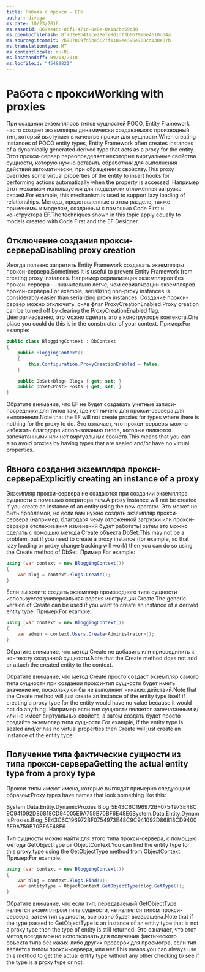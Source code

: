 ```yaml
---
title: Работа с прокси - EF6
author: divega
ms.date: 10/23/2016
ms.assetid: 869ee4dc-06f1-471d-8e0e-0a1a2bc59c30
ms.openlocfilehash: 8f7d2e8b41ece28efe8d1df3b0679e6e4510d64a
ms.sourcegitcommit: 2b787009fd5be5627f1189ee396e708cd130e07b
ms.translationtype: MT
ms.contentlocale: ru-RU
ms.lasthandoff: 09/13/2018
ms.locfileid: "45489821"
---
```

# <a name="working-with-proxies"></a><span data-ttu-id="70333-102">Работа с прокси</span><span class="sxs-lookup"><span data-stu-id="70333-102">Working with proxies</span></span>
<span data-ttu-id="70333-103">При создании экземпляров типов сущностей POCO, Entity Framework часто создает экземпляры динамически создаваемого производный тип, который выступает в качестве прокси для сущности.</span><span class="sxs-lookup"><span data-stu-id="70333-103">When creating instances of POCO entity types, Entity Framework often creates instances of a dynamically generated derived type that acts as a proxy for the entity.</span></span> <span data-ttu-id="70333-104">Этот прокси-сервер переопределяет некоторые виртуальные свойства сущности, которую нужно вставить обработчик для выполнения действий автоматически, при обращении к свойству.</span><span class="sxs-lookup"><span data-stu-id="70333-104">This proxy overrides some virtual properties of the entity to insert hooks for performing actions automatically when the property is accessed.</span></span> <span data-ttu-id="70333-105">Например этот механизм используется для поддержки отложенная загрузка связей.</span><span class="sxs-lookup"><span data-stu-id="70333-105">For example, this mechanism is used to support lazy loading of relationships.</span></span> <span data-ttu-id="70333-106">Методы, представленные в этом разделе, также применимы к моделям, созданным с помощью Code First и конструктора EF.</span><span class="sxs-lookup"><span data-stu-id="70333-106">The techniques shown in this topic apply equally to models created with Code First and the EF Designer.</span></span>  

## <a name="disabling-proxy-creation"></a><span data-ttu-id="70333-107">Отключение создания прокси-сервера</span><span class="sxs-lookup"><span data-stu-id="70333-107">Disabling proxy creation</span></span>  

<span data-ttu-id="70333-108">Иногда полезно запретить Entity Framework создавать экземпляры прокси-сервера.</span><span class="sxs-lookup"><span data-stu-id="70333-108">Sometimes it is useful to prevent Entity Framework from creating proxy instances.</span></span> <span data-ttu-id="70333-109">Например сериализация экземпляров без прокси-сервера — значительно легче, чем сериализации экземпляров прокси-сервера.</span><span class="sxs-lookup"><span data-stu-id="70333-109">For example, serializing non-proxy instances is considerably easier than serializing proxy instances.</span></span> <span data-ttu-id="70333-110">Создание прокси-сервер можно отключить, сняв флаг ProxyCreationEnabled.</span><span class="sxs-lookup"><span data-stu-id="70333-110">Proxy creation can be turned off by clearing the ProxyCreationEnabled flag.</span></span> <span data-ttu-id="70333-111">Централизованно, это можно сделать это в конструкторе контекста.</span><span class="sxs-lookup"><span data-stu-id="70333-111">One place you could do this is in the constructor of your context.</span></span> <span data-ttu-id="70333-112">Пример:</span><span class="sxs-lookup"><span data-stu-id="70333-112">For example:</span></span>  

``` csharp
public class BloggingContext : DbContext
{
    public BloggingContext()
    {
        this.Configuration.ProxyCreationEnabled = false;
    }  

    public DbSet<Blog> Blogs { get; set; }
    public DbSet<Post> Posts { get; set; }
}
```  

<span data-ttu-id="70333-113">Обратите внимание, что EF не будет создавать учетные записи-посредники для типов там, где нет ничего для прокси-сервера для выполнения.</span><span class="sxs-lookup"><span data-stu-id="70333-113">Note that the EF will not create proxies for types where there is nothing for the proxy to do.</span></span> <span data-ttu-id="70333-114">Это означает, что прокси-серверы можно избежать благодаря использованию типов, которые являются запечатанными или нет виртуальных свойств.</span><span class="sxs-lookup"><span data-stu-id="70333-114">This means that you can also avoid proxies by having types that are sealed and/or have no virtual properties.</span></span>  

## <a name="explicitly-creating-an-instance-of-a-proxy"></a><span data-ttu-id="70333-115">Явного создания экземпляра прокси-сервера</span><span class="sxs-lookup"><span data-stu-id="70333-115">Explicitly creating an instance of a proxy</span></span>  

<span data-ttu-id="70333-116">Экземпляр прокси-сервера не создаются при создании экземпляра сущности с помощью оператора new.</span><span class="sxs-lookup"><span data-stu-id="70333-116">A proxy instance will not be created if you create an instance of an entity using the new operator.</span></span> <span data-ttu-id="70333-117">Это может не быть проблемой, но если вам нужно создать экземпляр прокси-сервера (например, благодаря чему отложенной загрузки или прокси-сервера отслеживания изменений будет работать) затем это можно сделать с помощью метода Create объекта DbSet.</span><span class="sxs-lookup"><span data-stu-id="70333-117">This may not be a problem, but if you need to create a proxy instance (for example, so that lazy loading or proxy change tracking will work) then you can do so using the Create method of DbSet.</span></span> <span data-ttu-id="70333-118">Пример:</span><span class="sxs-lookup"><span data-stu-id="70333-118">For example:</span></span>  

``` csharp
using (var context = new BloggingContext())
{
    var blog = context.Blogs.Create();
}
```  

<span data-ttu-id="70333-119">Если вы хотите создать экземпляр производного типа сущности используется универсальная версия инструкции Create.</span><span class="sxs-lookup"><span data-stu-id="70333-119">The generic version of Create can be used if you want to create an instance of a derived entity type.</span></span> <span data-ttu-id="70333-120">Пример:</span><span class="sxs-lookup"><span data-stu-id="70333-120">For example:</span></span>  

``` csharp
using (var context = new BloggingContext())
{
    var admin = context.Users.Create<Administrator>();
}
```  

<span data-ttu-id="70333-121">Обратите внимание, что метод Create не добавить или присоединить к контексту созданной сущности.</span><span class="sxs-lookup"><span data-stu-id="70333-121">Note that the Create method does not add or attach the created entity to the context.</span></span>  

<span data-ttu-id="70333-122">Обратите внимание, что метод Create просто создаст экземпляр самого типа сущности при создании прокси-тип сущности будет иметь значение не, поскольку он бы не выполняет никаких действий.</span><span class="sxs-lookup"><span data-stu-id="70333-122">Note that the Create method will just create an instance of the entity type itself if creating a proxy type for the entity would have no value because it would not do anything.</span></span> <span data-ttu-id="70333-123">Например если тип сущности является запечатанным и/или не имеет виртуальных свойств, а затем создать будет просто создайте экземпляр типа сущности.</span><span class="sxs-lookup"><span data-stu-id="70333-123">For example, if the entity type is sealed and/or has no virtual properties then Create will just create an instance of the entity type.</span></span>  

## <a name="getting-the-actual-entity-type-from-a-proxy-type"></a><span data-ttu-id="70333-124">Получение типа фактические сущности из типа прокси-сервера</span><span class="sxs-lookup"><span data-stu-id="70333-124">Getting the actual entity type from a proxy type</span></span>  

<span data-ttu-id="70333-125">Прокси-типы имеют имена, которые выглядят примерно следующим образом:</span><span class="sxs-lookup"><span data-stu-id="70333-125">Proxy types have names that look something like this:</span></span>  

<span data-ttu-id="70333-126">System.Data.Entity.DynamicProxies.Blog_5E43C6C196972BF0754973E48C9C941092D86818CD94005E9A759B70BF6E48E6</span><span class="sxs-lookup"><span data-stu-id="70333-126">System.Data.Entity.DynamicProxies.Blog_5E43C6C196972BF0754973E48C9C941092D86818CD94005E9A759B70BF6E48E6</span></span>  

<span data-ttu-id="70333-127">Тип сущности можно найти для этого типа прокси-сервера, с помощью метода GetObjectType от ObjectContext.</span><span class="sxs-lookup"><span data-stu-id="70333-127">You can find the entity type for this proxy type using the GetObjectType method from ObjectContext.</span></span> <span data-ttu-id="70333-128">Пример:</span><span class="sxs-lookup"><span data-stu-id="70333-128">For example:</span></span>  

``` csharp
using (var context = new BloggingContext())
{
    var blog = context.Blogs.Find(1);
    var entityType = ObjectContext.GetObjectType(blog.GetType());
}
```  

<span data-ttu-id="70333-129">Обратите внимание, что если тип, передаваемый GetObjectType является экземпляром типа сущности, не является типом прокси-сервера, затем тип сущности, все равно будет возвращена.</span><span class="sxs-lookup"><span data-stu-id="70333-129">Note that if the type passed to GetObjectType is an instance of an entity type that is not a proxy type then the type of entity is still returned.</span></span> <span data-ttu-id="70333-130">Это означает, что этот метод всегда можно использовать для получения фактического объекта типа без каких-либо других проверок для просмотра, если тип является типом прокси-сервера, или нет.</span><span class="sxs-lookup"><span data-stu-id="70333-130">This means you can always use this method to get the actual entity type without any other checking to see if the type is a proxy type or not.</span></span>  
